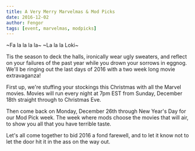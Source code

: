 ```yaml
---
title: A Very Merry Marvelmas & Mod Picks
date: 2016-12-02
author: Fengor
tags: [event, marvelmas, modpicks]
---
```


 ~Fa la la la la~ ~La la la Loki~
 
 Tis the season to deck the halls, ironically wear ugly sweaters, and reflect on your failures of the past year while you drown your sorrows in eggnog. We'll be ringing out the last days of 2016 with a two week long movie extravaganza!
 
 First up, we're stuffing your stockings this Christmas with all the Marvel movies. Movies will run every night at 7pm EST from Sunday, December 18th straight through to Christmas Eve.
 
 Then come back on Monday, December 26th through New Year's Day for our Mod Pick week. The week where mods choose the movies that will air, to show you all that you have terrible taste.
 
 Let's all come together to bid 2016 a fond farewell, and to let it know not to let the door hit it in the ass on the way out.

